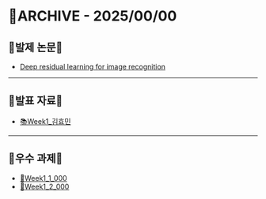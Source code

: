 # 📁ARCHIVE - 2025/00/00

## 💚발제 논문💚  
- [Deep residual learning for image recognition](https://www.cv-foundation.org/openaccess/content_cvpr_2016/papers/He_Deep_Residual_Learning_CVPR_2016_paper.pdf)
---

## 💚발표 자료💚
- [📚Week1_김효민](url)
---

## 💚우수 과제💚
- [🌟Week1_1_000](url)
- [🌟Week1_2_000](url)
